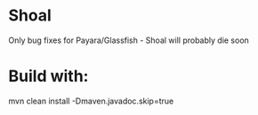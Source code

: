 # Shoal
Only bug fixes for Payara/Glassfish - Shoal will probably die soon

# Build with:
mvn clean install -Dmaven.javadoc.skip=true
